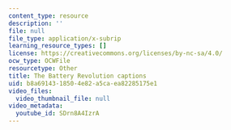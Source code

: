 ```yaml
---
content_type: resource
description: ''
file: null
file_type: application/x-subrip
learning_resource_types: []
license: https://creativecommons.org/licenses/by-nc-sa/4.0/
ocw_type: OCWFile
resourcetype: Other
title: The Battery Revolution captions
uid: b8a69143-1850-4e82-a5ca-ea82285175e1
video_files:
  video_thumbnail_file: null
video_metadata:
  youtube_id: SDrn8A4IzrA
---
```

